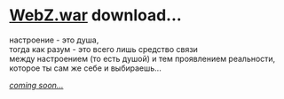 # [WebZ.war](http://disasterpeace.com/portfolio) download...

настроение - это душа,  
тогда как разум - это всего лишь средство связи  
между настроением (то есть душой) и тем проявлением реальности,  
которое ты сам же себе и выбираешь...

[*сoming soon...*](server-jar.md)
